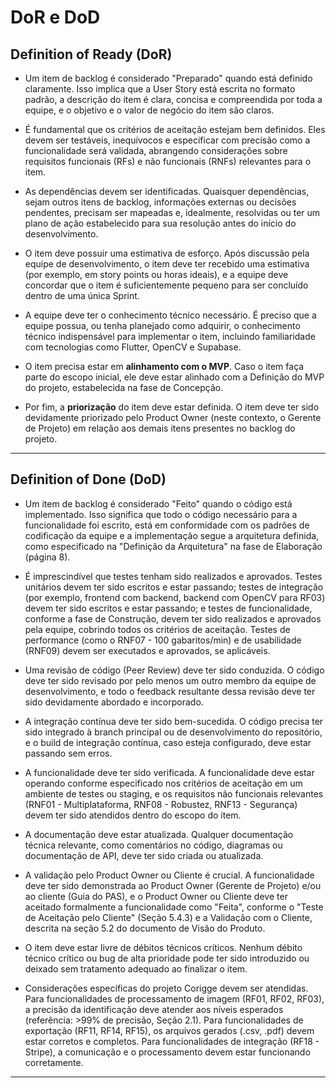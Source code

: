 # DoR e DoD

## Definition of Ready (DoR)

- Um item de backlog é considerado "Preparado" quando está definido claramente. Isso implica que a User Story está escrita no formato padrão, a descrição do item é clara, concisa e compreendida por toda a equipe, e o objetivo e o valor de negócio do item são claros.

- É fundamental que os critérios de aceitação estejam bem definidos. Eles devem ser testáveis, inequívocos e especificar com precisão como a funcionalidade será validada, abrangendo considerações sobre requisitos funcionais (RFs) e não funcionais (RNFs) relevantes para o item.

- As dependências devem ser identificadas. Quaisquer dependências, sejam outros itens de backlog, informações externas ou decisões pendentes, precisam ser mapeadas e, idealmente, resolvidas ou ter um plano de ação estabelecido para sua resolução antes do início do desenvolvimento.

- O item deve possuir uma estimativa de esforço. Após discussão pela equipe de desenvolvimento, o item deve ter recebido uma estimativa (por exemplo, em story points ou horas ideais), e a equipe deve concordar que o item é suficientemente pequeno para ser concluído dentro de uma única Sprint.

- A equipe deve ter o conhecimento técnico necessário. É preciso que a equipe possua, ou tenha planejado como adquirir, o conhecimento técnico indispensável para implementar o item, incluindo familiaridade com tecnologias como Flutter, OpenCV e Supabase.

- O item precisa estar em **alinhamento com o MVP**. Caso o item faça parte do escopo inicial, ele deve estar alinhado com a Definição do MVP do projeto, estabelecida na fase de Concepção.

- Por fim, a **priorização** do item deve estar definida. O item deve ter sido devidamente priorizado pelo Product Owner (neste contexto, o Gerente de Projeto) em relação aos demais itens presentes no backlog do projeto.

---

## Definition of Done (DoD)

- Um item de backlog é considerado "Feito" quando o código está implementado. Isso significa que todo o código necessário para a funcionalidade foi escrito, está em conformidade com os padrões de codificação da equipe e a implementação segue a arquitetura definida, como especificado na "Definição da Arquitetura" na fase de Elaboração (página 8).

- É imprescindível que testes tenham sido realizados e aprovados. Testes unitários devem ter sido escritos e estar passando; testes de integração (por exemplo, frontend com backend, backend com OpenCV para RF03) devem ter sido escritos e estar passando; e testes de funcionalidade, conforme a fase de Construção, devem ter sido realizados e aprovados pela equipe, cobrindo todos os critérios de aceitação. Testes de performance (como o RNF07 - 100 gabaritos/min) e de usabilidade (RNF09) devem ser executados e aprovados, se aplicáveis.

- Uma revisão de código (Peer Review) deve ter sido conduzida. O código deve ter sido revisado por pelo menos um outro membro da equipe de desenvolvimento, e todo o feedback resultante dessa revisão deve ter sido devidamente abordado e incorporado.

- A integração contínua deve ter sido bem-sucedida. O código precisa ter sido integrado à branch principal ou de desenvolvimento do repositório, e o build de integração contínua, caso esteja configurado, deve estar passando sem erros.

- A funcionalidade deve ter sido verificada. A funcionalidade deve estar operando conforme especificado nos critérios de aceitação em um ambiente de testes ou staging, e os requisitos não funcionais relevantes (RNF01 - Multiplataforma, RNF08 - Robustez, RNF13 - Segurança) devem ter sido atendidos dentro do escopo do item.

- A documentação deve estar atualizada. Qualquer documentação técnica relevante, como comentários no código, diagramas ou documentação de API, deve ter sido criada ou atualizada.

- A validação pelo Product Owner ou Cliente é crucial. A funcionalidade deve ter sido demonstrada ao Product Owner (Gerente de Projeto) e/ou ao cliente (Guia do PAS), e o Product Owner ou Cliente deve ter aceitado formalmente a funcionalidade como "Feita", conforme o "Teste de Aceitação pelo Cliente" (Seção 5.4.3) e a Validação com o Cliente, descrita na seção 5.2 do documento de Visão do Produto.

- O item deve estar livre de débitos técnicos críticos. Nenhum débito técnico crítico ou bug de alta prioridade pode ter sido introduzido ou deixado sem tratamento adequado ao finalizar o item.

- Considerações específicas do projeto Corigge devem ser atendidas. Para funcionalidades de processamento de imagem (RF01, RF02, RF03), a precisão da identificação deve atender aos níveis esperados (referência: >99% de precisão, Seção 2.1). Para funcionalidades de exportação (RF11, RF14, RF15), os arquivos gerados (.csv, .pdf) devem estar corretos e completos. Para funcionalidades de integração (RF18 - Stripe), a comunicação e o processamento devem estar funcionando corretamente.

---
